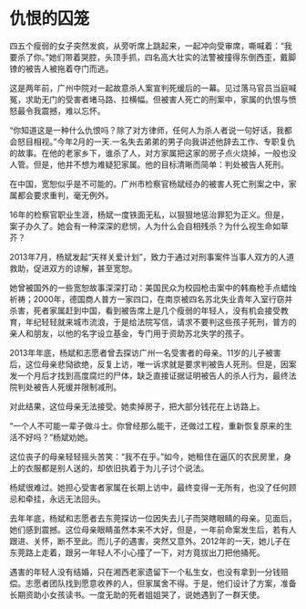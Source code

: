 # 仇恨的囚笼

四五个瘦弱的女子突然发疯，从旁听席上跳起来，一起冲向受审席，嘶喊着：“我要杀了你。”她们带着哭腔，头顶手抓，四名高大壮实的法警被撞得东倒西歪，戴脚镣的被告人被拖着夺门而逃。 

这是两年前，广州中院对一起故意杀人案宣判死缓后的一幕。见过落马官员当庭喊冤，求助无门的受害者堵马路、拉横幅。但被害人死亡的刑案中，家属的仇恨与愤怒最令我震撼，难以忘怀。 

“你知道这是一种什么仇恨吗？除了对方律师，任何人为杀人者说一句好话，我都会怒目相视。”今年2月的一天.一名失去弟弟的男子向我讲述他辞去工作、专职复仇的故事。在他的老家乡下，谁杀了人，对方家属把这家的房子点火烧掉，一般也没人管。但是，他并不想为难疑犯家属。他的目标清晰而简单：判处被告人死刑。 

在中国，宽恕似乎是不可能的。广州市检察官杨斌经办的被害人死亡刑案之中，家属都会要求重判，毫无例外。 

16年的检察官职业生涯，杨斌一度铁面无私，以狠狠地惩治罪犯为正义。但是，案子办久了。她会有一种深深的悲悯，人为什么会自相残杀？为什么视生命如草芥？ 

2013年7月，杨斌发起“天祥关爱计划”，致力于通过对刑事案件当事人双方的人道救助，促进双方的谅解，甚至宽恕。 

她曾被国外的一些宽恕故事深深打动：美国民众为校园枪击案中的韩裔枪手点蜡烛祈祷；2000年，德国商人普方一家四口，在南京被四名苏北失业青年入室行窃并杀害，死者家属赶到中国，看到被告席上是几个瘦弱的年轻人，没有机会接受教育，年纪轻轻就来城市流浪，于是给法院写信，请求不要判这些孩子死刑，普方的亲人和朋友，以他的名字设立基金，专门用于资助苏北失学的孩子。 

2013年年底，杨斌和志愿者曾去探访广州一名受害者的母亲。11岁的儿子被害后，这位母亲悲恸欲绝，反复上访，唯一诉求就是要求判被告人死刑。但是，因案发一个月后才找到高度腐烂的尸体，缺乏直接证据证明被告人的杀人行为，最终法院判处被告人死缓并限制减刑。 

对此结果，这位母亲无法接受。她卖掉房子，把大部分钱花在上访路上。 

“一个人不可能一辈子做斗士。你曾经那么能干，还做过工程，重新恢复原来的生活不好吗？”杨斌劝她。 

这位丧子的母亲轻轻摇头苦笑：“我不在乎。”如今，她租住在逼仄的农民房里，身上的衣服都是别人送的，却依旧执着于为儿子讨个说法。 

杨斌很难过。她担心受害者家属在长期上访中，最终变得一无所有，也没了任何顾忌和牵挂，永远无法回头。 

去年年底，杨斌和志愿者去东莞探访一位因失去儿子而哭瞎眼睛的母亲。见面后，她们感到震撼。这位母亲眼睛虽然本来不大好，但是，一年前命案发生后，若有人跟进、关怀，断不至此。而儿子的遇害，突然又意外。2012年的一天，她儿子在东莞路上走着，跟另一年轻人不小心撞了一下，对方竟拔出刀把他捅死。 

遇害的年轻人没有结婚，只在湘西老家遗留下一个私生女，也没有拿到一分钱赔偿。志愿者团队找到愿意收养的人，但家属舍不得。于是，他们设计了方案，准备长期资助小女孩读书。一度无助的死者姐姐哭了，说她遇到了一群天使。